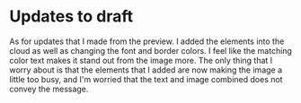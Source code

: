 # Updates to draft
As for updates that I made from the preview. I added the elements into the cloud as well as changing the font and border colors. I feel like the matching color text makes it stand out from the image more. The only thing that I worry about is that the elements that I added are now making the image a little too busy, and I'm worried that the text and image combined does not convey the message. 
